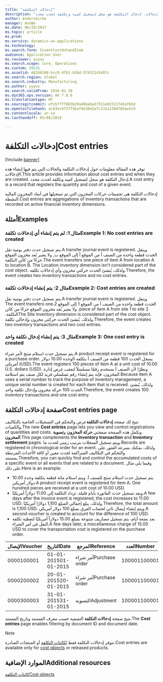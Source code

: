 ```yaml
---
title: "إدخالات التكلفة"
description: "توفر هذه المقالة معلومات حول إدخالات التكلفة والحالات التي يتم فيها إنشاء هذه الإدخالات. إدخال التكلفة هو سجل لتسجيل كمية وتكلفة لحدث محدد."
author: AndersGirke
manager: AnnBe
ms.date: 06/20/2017
ms.topic: article
ms.prod: 
ms.service: dynamics-ax-applications
ms.technology: 
ms.search.form: InventCostOnhandItem
audience: Application User
ms.reviewer: yuyus
ms.search.scope: Core, Operations
ms.custom: 19131
ms.assetid: dd2663d8-bcc0-47b1-b36d-57433143487c
ms.search.region: Global
ms.search.industry: Manufacturing
ms.author: yuyus
ms.search.validFrom: 2016-02-28
ms.dyn365.ops.version: AX 7.0.0
ms.translationtype: HT
ms.sourcegitcommit: efcb77ff883b29a4bbaba27551e02311742afbbd
ms.openlocfilehash: ac83ec4f37f5bafde30e5afc131a138df8dae419
ms.contentlocale: ar-sa
ms.lasthandoff: 05/08/2018

---
```


# <a name="cost-entries"></a><span data-ttu-id="62d7c-104">إدخالات التكلفة</span><span class="sxs-lookup"><span data-stu-id="62d7c-104">Cost entries</span></span>

[!include [banner](../includes/banner.md)]

<span data-ttu-id="62d7c-105">توفر هذه المقالة معلومات حول إدخالات التكلفة والحالات التي يتم فيها إنشاء هذه الإدخالات.</span><span class="sxs-lookup"><span data-stu-id="62d7c-105">This article provides information about cost entries and when they are created.</span></span> <span data-ttu-id="62d7c-106">إدخال التكلفة هو سجل لتسجيل كمية وتكلفة لحدث محدد.</span><span class="sxs-lookup"><span data-stu-id="62d7c-106">A cost entry is a record that registers the quantity and cost of a given event.</span></span>

<span data-ttu-id="62d7c-107">إدخالات التكلفة هي تجميعات حركات المخزون التي تم تسجيلها في أبعاد المخزون المالية النشطة.</span><span class="sxs-lookup"><span data-stu-id="62d7c-107">Cost entries are aggregations of inventory transactions that are recorded on active financial inventory dimensions.</span></span>

## <a name="examples"></a><span data-ttu-id="62d7c-108">أمثلة</span><span class="sxs-lookup"><span data-stu-id="62d7c-108">Examples</span></span>
### <a name="example-1-no-cost-entries-are-created"></a><span data-ttu-id="62d7c-109">مثال 1: لم يتم إنشاء أي إدخالات تكلفة</span><span class="sxs-lookup"><span data-stu-id="62d7c-109">Example 1: No cost entries are created</span></span>

<span data-ttu-id="62d7c-110">يتم تسجيل حدث دفتر يومية نقل.</span><span class="sxs-lookup"><span data-stu-id="62d7c-110">A transfer journal event is registered.</span></span> <span data-ttu-id="62d7c-111">وينقل الحدث قطعة واحدة من الصنف أ من الموقع أ إلى الموقع ب, ولا يعتبر بُعد مخزون الموقع جزءًا من كائن التكلفة.</span><span class="sxs-lookup"><span data-stu-id="62d7c-111">The event transfers one piece of item A from location A to location B. The Location inventory dimension isn't considered part of the cost object.</span></span> <span data-ttu-id="62d7c-112">ولذلك، يُنشئ الحدث حركتي مخزون وأي إدخالات تكلفة.</span><span class="sxs-lookup"><span data-stu-id="62d7c-112">Therefore, the event creates two inventory transactions and no cost entries.</span></span>

### <a name="example-2-cost-entries-are-created"></a><span data-ttu-id="62d7c-113">مثال 2: يتم إنشاء إدخالات تكلفة</span><span class="sxs-lookup"><span data-stu-id="62d7c-113">Example 2: Cost entries are created</span></span>

<span data-ttu-id="62d7c-114">يتم تسجيل حدث دفتر يومية نقل.</span><span class="sxs-lookup"><span data-stu-id="62d7c-114">A transfer journal event is registered.</span></span> <span data-ttu-id="62d7c-115">‏‫وينقل الحدث قطعة واحدة من الصنف أ من الموقع 1 إلى الموقع 2،</span><span class="sxs-lookup"><span data-stu-id="62d7c-115">The event transfers one piece of item A from site 1 to site 2.</span></span> <span data-ttu-id="62d7c-116">ولا يعتبر بُعد مخزون الموقع جزءًا من كائن التكلفة.‬</span><span class="sxs-lookup"><span data-stu-id="62d7c-116">The Site inventory dimension is considered part of the cost object.</span></span> <span data-ttu-id="62d7c-117">ولذلك، يُنشئ الحدث حركتي مخزون وإدخالي تكلفة.</span><span class="sxs-lookup"><span data-stu-id="62d7c-117">Therefore, the event creates two inventory transactions and two cost entries.</span></span>

### <a name="example-3-one-cost-entry-is-created"></a><span data-ttu-id="62d7c-118">مثال 3: يتم إنشاء إدخال تكلفة واحد</span><span class="sxs-lookup"><span data-stu-id="62d7c-118">Example 3: One cost entry is created</span></span>

<span data-ttu-id="62d7c-119">يتم تسجيل حدث استلام منتج لأمر شراء.</span><span class="sxs-lookup"><span data-stu-id="62d7c-119">A product receipt event is registered for a purchase order.</span></span> <span data-ttu-id="62d7c-120">يسجل الحدث 100 قطعة من الصنف أ بتكلفة الوحدة 10.00 دولار أمريكي (USD).</span><span class="sxs-lookup"><span data-stu-id="62d7c-120">The event registers 100 pieces of item A at a unit cost of 10.00 U.S. dollars (USD).</span></span> <span data-ttu-id="62d7c-121">ونظرًا لأن الصنف أ يستخدم رقمًا مسلسلاً لتعقب غرض إدارة المخزون، فإنه يتم إنشاء رقم تسلسلي فريد لكل صنف يتم استلامه.</span><span class="sxs-lookup"><span data-stu-id="62d7c-121">Because item A uses a serial number to track the purpose of inventory management, a unique serial number is created for each item that is received.</span></span> <span data-ttu-id="62d7c-122">ولذلك، يُنشئ الحدث 100 حركة مخزون وإدخال تكلفة واحد.</span><span class="sxs-lookup"><span data-stu-id="62d7c-122">Therefore, the event creates 100 inventory transactions and one cost entry.</span></span>

## <a name="cost-entries-page"></a><span data-ttu-id="62d7c-123">صفحة إدخالات التكلفة</span><span class="sxs-lookup"><span data-stu-id="62d7c-123">Cost entries page</span></span>
<span data-ttu-id="62d7c-124">تتيح لك صفحة **إدخالات التكلفة**عرض والتحكم في التسجيلات الخاصة بالتكاليف والكميات.</span><span class="sxs-lookup"><span data-stu-id="62d7c-124">The new **Cost entries** page lets you view and control registrations of quantities and costs.</span></span> <span data-ttu-id="62d7c-125">وتكمل هذه الصفحة صفحتي **حركة المخزون** و**تسوية المخزون**.</span><span class="sxs-lookup"><span data-stu-id="62d7c-125">This page complements the **Inventory transaction** and **Inventory settlement** pages.</span></span> <span data-ttu-id="62d7c-126">ويتم تسجيل السجلات بترتيب زمني لحدث ما.</span><span class="sxs-lookup"><span data-stu-id="62d7c-126">Records are registered in chronological order for an event.</span></span> <span data-ttu-id="62d7c-127">ولذلك، يمكنك بسرعة العثور على والتحكم في التكاليف المتراكمة لحدث معين أو كافة الأحداث المرتبطة بمستند.</span><span class="sxs-lookup"><span data-stu-id="62d7c-127">Therefore, you can quickly find and control the accumulated costs of a specific event or all events that are related to a document.</span></span> <span data-ttu-id="62d7c-128">وفيما يلي مثال على ذلك:</span><span class="sxs-lookup"><span data-stu-id="62d7c-128">Here is an example:</span></span>

-   <span data-ttu-id="62d7c-129">يتم تسجيل حدث استلام منتج للصنف أ. ويتم استلام مائة قطعة بتكلفة وحدة 10.00 دولار أمريكي.</span><span class="sxs-lookup"><span data-stu-id="62d7c-129">A product receipt event is registered for item A. One hundred pieces are received at a unit cost of 10.00 USD.</span></span>
-   <span data-ttu-id="62d7c-130">وبعد تسجيل حدث الفاتورة بأيام قليلة، تزداد التكلفة إلى 11.00 دولاراً أمريكيًا.</span><span class="sxs-lookup"><span data-stu-id="62d7c-130">A few days after the invoice event is registered, the cost increases to 11.00 USD.</span></span> <span data-ttu-id="62d7c-131">ولذلك، يبلغ إجمالي المبلغ 1,100 دولارًا أمريكيًا.</span><span class="sxs-lookup"><span data-stu-id="62d7c-131">Therefore, the total amount is 1,100 USD.</span></span> <span data-ttu-id="62d7c-132">ويتم إنشاء إيصال ثاني لحساب الفرق بمبلغ 100 دولار أمريكي.</span><span class="sxs-lookup"><span data-stu-id="62d7c-132">A second voucher is created to account for the difference of 100 USD.</span></span>
-   <span data-ttu-id="62d7c-133">بعد بضعة أيام، يتم تسجيل مصاريف متنوعة بمبلغ 15.00 دولاراً أمريكيًا لتغطية تكلفة النقل في أمر الشراء.</span><span class="sxs-lookup"><span data-stu-id="62d7c-133">A few days later, a miscellaneous charge of 15.00 USD to cover the transportation cost is registered on the purchase order.</span></span>

| <span data-ttu-id="62d7c-134">الإيصال</span><span class="sxs-lookup"><span data-stu-id="62d7c-134">Voucher</span></span> | <span data-ttu-id="62d7c-135">التاريخ</span><span class="sxs-lookup"><span data-stu-id="62d7c-135">Date</span></span>       | <span data-ttu-id="62d7c-136">المرجع</span><span class="sxs-lookup"><span data-stu-id="62d7c-136">Reference</span></span>      | <span data-ttu-id="62d7c-137">العدد</span><span class="sxs-lookup"><span data-stu-id="62d7c-137">Number</span></span> | <span data-ttu-id="62d7c-138">كود الشحنة</span><span class="sxs-lookup"><span data-stu-id="62d7c-138">Lot ID</span></span>  | <span data-ttu-id="62d7c-139">الكمية</span><span class="sxs-lookup"><span data-stu-id="62d7c-139">Quantity</span></span> | <span data-ttu-id="62d7c-140">المبلغ</span><span class="sxs-lookup"><span data-stu-id="62d7c-140">Amount</span></span>  |
|---------|------------|----------------|--------|---------|---------------|----|
| <span data-ttu-id="62d7c-141">00001</span><span class="sxs-lookup"><span data-stu-id="62d7c-141">00001</span></span>   | <span data-ttu-id="62d7c-142">01-01-2015</span><span class="sxs-lookup"><span data-stu-id="62d7c-142">01-01-2015</span></span> | <span data-ttu-id="62d7c-143">أمر شراء</span><span class="sxs-lookup"><span data-stu-id="62d7c-143">Purchase order</span></span> | <span data-ttu-id="62d7c-144">100001</span><span class="sxs-lookup"><span data-stu-id="62d7c-144">100001</span></span> | <span data-ttu-id="62d7c-145">0000101</span><span class="sxs-lookup"><span data-stu-id="62d7c-145">0000101</span></span> | <span data-ttu-id="62d7c-146">100.00</span><span class="sxs-lookup"><span data-stu-id="62d7c-146">100.00</span></span>   | <span data-ttu-id="62d7c-147">1000.00</span><span class="sxs-lookup"><span data-stu-id="62d7c-147">1000.00</span></span> |
| <span data-ttu-id="62d7c-148">00002</span><span class="sxs-lookup"><span data-stu-id="62d7c-148">00002</span></span>   | <span data-ttu-id="62d7c-149">20-01-2015</span><span class="sxs-lookup"><span data-stu-id="62d7c-149">20-01-2015</span></span> | <span data-ttu-id="62d7c-150">أمر شراء</span><span class="sxs-lookup"><span data-stu-id="62d7c-150">Purchase order</span></span> | <span data-ttu-id="62d7c-151">100001</span><span class="sxs-lookup"><span data-stu-id="62d7c-151">100001</span></span> | <span data-ttu-id="62d7c-152">0000101</span><span class="sxs-lookup"><span data-stu-id="62d7c-152">0000101</span></span> |          | <span data-ttu-id="62d7c-153">100.00</span><span class="sxs-lookup"><span data-stu-id="62d7c-153">100.00</span></span>  |
| <span data-ttu-id="62d7c-154">00003</span><span class="sxs-lookup"><span data-stu-id="62d7c-154">00003</span></span>   | <span data-ttu-id="62d7c-155">31-01-2015</span><span class="sxs-lookup"><span data-stu-id="62d7c-155">31-01-2015</span></span> | <span data-ttu-id="62d7c-156">التسوية</span><span class="sxs-lookup"><span data-stu-id="62d7c-156">Adjustment</span></span>     | <span data-ttu-id="62d7c-157">100001</span><span class="sxs-lookup"><span data-stu-id="62d7c-157">100001</span></span> | <span data-ttu-id="62d7c-158">0000101</span><span class="sxs-lookup"><span data-stu-id="62d7c-158">0000101</span></span> |          | <span data-ttu-id="62d7c-159">15.00</span><span class="sxs-lookup"><span data-stu-id="62d7c-159">15.00</span></span>   |

<span data-ttu-id="62d7c-160">تتيح صفحة **إدخالات التكلفة** التصفية حسب معرف المستند وتاريخ المستند.</span><span class="sxs-lookup"><span data-stu-id="62d7c-160">The **Cost entries** page enables filtering by document ID and document date.</span></span> 

> [!NOTE]
> <span data-ttu-id="62d7c-161">تتوفر إدخالات التكلفة فقط [لكائنات التكلفة](cost-object.md) أو المنتجات الصادرة.</span><span class="sxs-lookup"><span data-stu-id="62d7c-161">Cost entries are available only for [cost objects](cost-object.md) or released products.</span></span>

<a name="additional-resources"></a><span data-ttu-id="62d7c-162">الموارد الإضافية</span><span class="sxs-lookup"><span data-stu-id="62d7c-162">Additional resources</span></span>
--------

[<span data-ttu-id="62d7c-163">كائنات التكلفة</span><span class="sxs-lookup"><span data-stu-id="62d7c-163">Cost objects</span></span>](cost-object.md)




